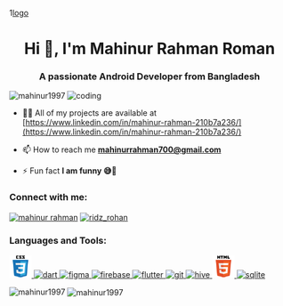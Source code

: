 1[logo](https://github.com/Mahinur1997/Mahinur1997/blob/main/roman_banner.png)
<h1 align="center">Hi 👋, I'm Mahinur Rahman Roman</h1>
<h3 align="center">A passionate Android Developer from Bangladesh</h3>

<img align="right" alt="coding" width="400" src="https://cdn.dribbble.com/users/1162077/screenshots/4649464/skatter-programmer.gif">

<p align="left"> <img src="https://komarev.com/ghpvc/?username=mahinur1997&label=Profile%20views&color=0e75b6&style=flat" alt="mahinur1997" /> </p>

- 👨‍💻 All of my projects are available at [https://www.linkedin.com/in/mahinur-rahman-210b7a236/](https://www.linkedin.com/in/mahinur-rahman-210b7a236/)

- 📫 How to reach me **mahinurrahman700@gmail.com**

- ⚡ Fun fact **I am funny 😅👀**

<h3 align="left">Connect with me:</h3>
<p align="left">
<a href="https://linkedin.com/in/mahinur rahman" target="blank"><img align="center" src="https://raw.githubusercontent.com/rahuldkjain/github-profile-readme-generator/master/src/images/icons/Social/linked-in-alt.svg" alt="mahinur rahman" height="30" width="40" /></a>
<a href="https://instagram.com/ridz_rohan" target="blank"><img align="center" src="https://raw.githubusercontent.com/rahuldkjain/github-profile-readme-generator/master/src/images/icons/Social/instagram.svg" alt="ridz_rohan" height="30" width="40" /></a>
</p>

<h3 align="left">Languages and Tools:</h3>
<p align="left"> <a href="https://www.w3schools.com/css/" target="_blank" rel="noreferrer"> <img src="https://raw.githubusercontent.com/devicons/devicon/master/icons/css3/css3-original-wordmark.svg" alt="css3" width="40" height="40"/> </a> <a href="https://dart.dev" target="_blank" rel="noreferrer"> <img src="https://www.vectorlogo.zone/logos/dartlang/dartlang-icon.svg" alt="dart" width="40" height="40"/> </a> <a href="https://www.figma.com/" target="_blank" rel="noreferrer"> <img src="https://www.vectorlogo.zone/logos/figma/figma-icon.svg" alt="figma" width="40" height="40"/> </a> <a href="https://firebase.google.com/" target="_blank" rel="noreferrer"> <img src="https://www.vectorlogo.zone/logos/firebase/firebase-icon.svg" alt="firebase" width="40" height="40"/> </a> <a href="https://flutter.dev" target="_blank" rel="noreferrer"> <img src="https://www.vectorlogo.zone/logos/flutterio/flutterio-icon.svg" alt="flutter" width="40" height="40"/> </a> <a href="https://git-scm.com/" target="_blank" rel="noreferrer"> <img src="https://www.vectorlogo.zone/logos/git-scm/git-scm-icon.svg" alt="git" width="40" height="40"/> </a> <a href="https://hive.apache.org/" target="_blank" rel="noreferrer"> <img src="https://www.vectorlogo.zone/logos/apache_hive/apache_hive-icon.svg" alt="hive" width="40" height="40"/> </a> <a href="https://www.w3.org/html/" target="_blank" rel="noreferrer"> <img src="https://raw.githubusercontent.com/devicons/devicon/master/icons/html5/html5-original-wordmark.svg" alt="html5" width="40" height="40"/> </a> <a href="https://www.sqlite.org/" target="_blank" rel="noreferrer"> <img src="https://www.vectorlogo.zone/logos/sqlite/sqlite-icon.svg" alt="sqlite" width="40" height="40"/> </a> </p>

<p><img align="left" src="https://github-readme-stats.vercel.app/api/top-langs?username=mahinur1997&show_icons=true&locale=en&layout=compact" alt="mahinur1997" /></p>

<p>&nbsp;<img align="center" src="https://github-readme-stats.vercel.app/api?username=mahinur1997&show_icons=true&locale=en" alt="mahinur1997" /></p>
